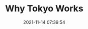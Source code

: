 ---
date: 2021-11-14 07:39:54
link:
  source: pocket
  source_url: https://getpocket.com
  text: Why Tokyo Works
  url: https://metropolisjapan.com/why-tokyo-works/
source: pocket
syndicated:
- type: pocket
  url: https://metropolisjapan.com/why-tokyo-works/
- type: mastodon
  url: https://mastodon.technology/users/roytang/statuses/107274300837337255
- type: twitter
  url: https://twitter.com/roytang/status/1459789565468700672/
title: Why Tokyo Works
---